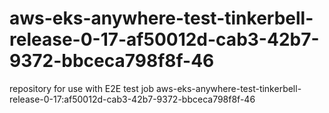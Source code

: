 # aws-eks-anywhere-test-tinkerbell-release-0-17-af50012d-cab3-42b7-9372-bbceca798f8f-46
repository for use with E2E test job aws-eks-anywhere-test-tinkerbell-release-0-17:af50012d-cab3-42b7-9372-bbceca798f8f-46
